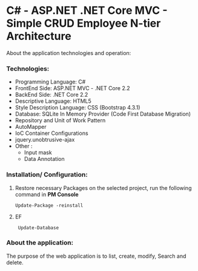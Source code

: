 # C# - ASP.NET .NET Core MVC - Simple CRUD Employee N-tier Architecture

About the application technologies and operation:

### Technologies:
- Programming Language: C#
- FrontEnd Side: ASP.NET MVC - .NET Core 2.2
- BackEnd Side: .NET Core 2.2
- Descriptive Language: HTML5
- Style Description Language: CSS (Bootstrap 4.3.1)
- Database: SQLite In Memory Provider (Code First Database Migration)
- Repository and Unit of Work Pattern
- AutoMapper
- IoC Container Configurations
- jquery.unobtrusive-ajax
- Other :
    - Input mask
    - Data Annotation

### Installation/ Configuration:

1. Restore necessary Packages on the selected project, run the following command in **PM Console**

   ```
   Update-Package -reinstall
   ```
2. EF

   ```
    Update-Database
   ```
     
### About the application:

The purpose of the web application is to list, create, modify, Search  and delete. 

